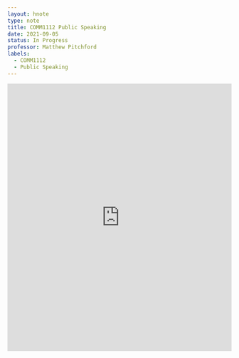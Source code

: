 ```yaml
---
layout: hnote
type: note
title: COMM1112 Public Speaking
date: 2021-09-05
status: In Progress
professor: Matthew Pitchford 
labels:
  - COMM1112
  - Public Speaking
---
```


<iframe src="https://drive.google.com/embeddedfolderview?id=1GXNX0eUzdRIu_XYXcnmQ0eC8b5GbkB32#list" style="width:100%; height:600px; border:0;"></iframe>

